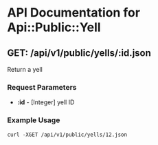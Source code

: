 # API Documentation for <span>Api::Public::Yell</span>
## GET: /api/v1/public/yells/:id.json
Return a yell

### Request Parameters
* **:id** - [Integer] yell ID

### Example Usage

```
curl -XGET /api/v1/public/yells/12.json
```
